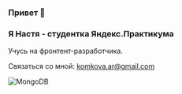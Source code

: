 ### Привет 👋

### Я Настя - студентка Яндекс.Практикума
Учусь на фронтент-разработчика.

Связаться со мной: komkova.ar@gmail.com

![MongoDB](https://img.shields.io/badge/MongoDB-%234ea94b.svg?style=for-the-badge&logo=mongodb&logoColor=white)


